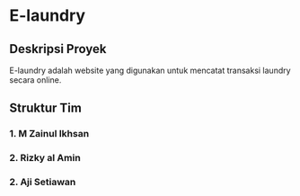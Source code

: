 # E-laundry

## Deskripsi Proyek

E-laundry adalah website yang digunakan untuk mencatat transaksi laundry secara online.

## Struktur Tim

### 1. M Zainul Ikhsan

### 2. Rizky al Amin

### 2. Aji Setiawan
